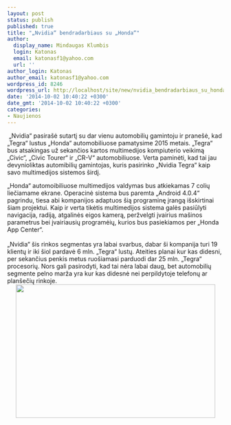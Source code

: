 ```yaml
---
layout: post
status: publish
published: true
title: "„Nvidia“ bendradarbiaus su „Honda“"
author:
  display_name: Mindaugas Klumbis
  login: Katonas
  email: katonasf1@yahoo.com
  url: ''
author_login: Katonas
author_email: katonasf1@yahoo.com
wordpress_id: 8246
wordpress_url: http://localhost/site/new/nvidia_bendradarbiaus_su_honda/
date: '2014-10-02 10:40:22 +0300'
date_gmt: '2014-10-02 10:40:22 +0300'
categories:
- Naujienos
---
```

<p>
	&nbsp;&bdquo;Nvidia&ldquo; pasira&scaron;ė sutartį su dar vienu automobilių gamintoju ir prane&scaron;ė, kad &bdquo;Tegra&ldquo; lustus &bdquo;Honda&ldquo; automobiliuose pamatysime 2015 metais. &bdquo;Tegra&ldquo; bus atsakingas už sekančios kartos multimedijos kompiuterio veikimą &bdquo;Civic&ldquo;, &bdquo;Civic Tourer&ldquo; ir &bdquo;CR-V&ldquo; automobiliuose. Verta paminėti, kad tai jau devynioliktas automibilių gamintojas, kuris pasirinko &bdquo;Nvidia Tegra&ldquo; kaip savo multimedijos sistemos &scaron;irdį.</p>
<div>
	&bdquo;Honda&ldquo; automoibiliuose multimedijos valdymas bus atkiekamas 7 colių liečiamame ekrane. Operacinė sistema bus paremta &bdquo;Android 4.0.4&ldquo; pagrindu, tiesa abi kompanijos adaptuos &scaron;ią programinę įrangą i&scaron;skirtinai &scaron;iam projektui. Kaip ir verta tikėtis multimedijos sistema galės pasiūlyti navigacija, radiją, atgalinės eigos kamerą, peržvelgti įvairius ma&scaron;inos parametrus bei įvairiausių programėių, kurios bus pasiekiamos per &bdquo;Honda App Center&ldquo;.</div>
<div>
	&nbsp;</div>
<div>
	&bdquo;Nvidia&ldquo; &scaron;is rinkos segmentas yra labai svarbus, dabar &scaron;i kompanija turi 19 klientų ir iki &scaron;iol pardavė 6 mln. &bdquo;Tegra&ldquo; lustų. Ateities planai kur kas didesni, per sekančius penkis metus ruo&scaron;iamasi parduodi dar 25 mln. &bdquo;Tegra&ldquo; procesorių. Nors gali pasirodyti, kad tai nėra labai daug, bet automobilių segmente pelno marža yra kur kas didesnė nei perpildytoje telefonų ar plan&scaron;ečių rinkoje.</div>
<div style="text-align: center;">
	<img alt="" src="http://technews.lt/userfiles/tegra-honda.jpg" style="width: 464px; height: 310px;" /></div>
